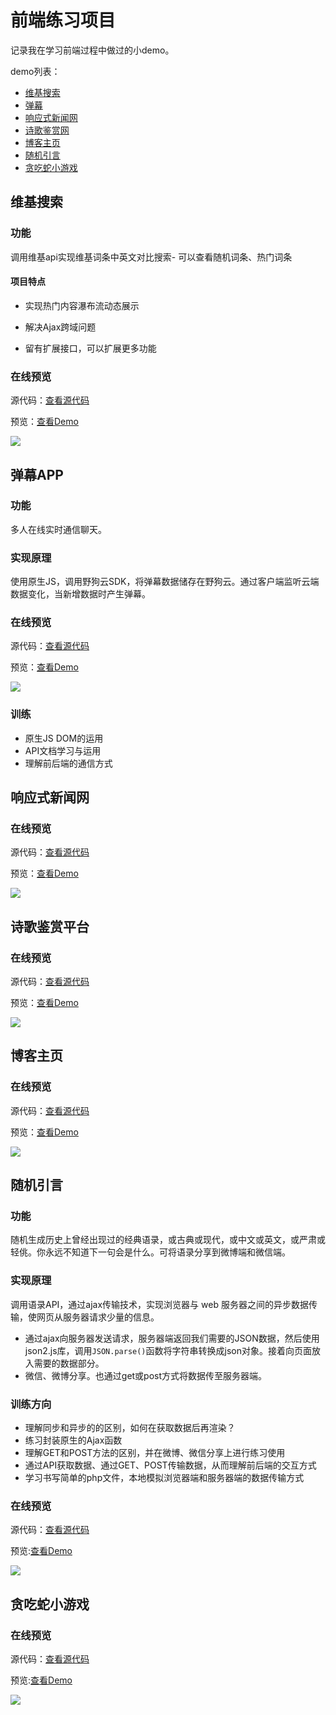# 前端练习项目

记录我在学习前端过程中做过的小demo。

demo列表：

- [维基搜索](#02)
- [弹幕](#01)
- [响应式新闻网](#03)
- [诗歌鉴赏网](#04)
- [博客主页](#05)
- [随机引言](#06)
- [贪吃蛇小游戏](#07)

## <h2 id='#02'>维基搜索</h2>

### 功能

调用维基api实现维基词条中英文对比搜索- 可以查看随机词条、热门词条 

#### 项目特点

- 实现热门内容瀑布流动态展示

- 解决Ajax跨域问题

- 留有扩展接口，可以扩展更多功能

### 在线预览

源代码：[查看源代码](https://github.com/Anilway/FE-Practice/tree/master/wikiSearch)

预览：[查看Demo](https://codepen.io/Anilway/full/jzwzZo)

![](readme-data/02.png)

## <h2 id='01'>弹幕APP</h2>

### 功能

多人在线实时通信聊天。

### 实现原理

使用原生JS，调用野狗云SDK，将弹幕数据储存在野狗云。通过客户端监听云端数据变化，当新增数据时产生弹幕。

### 在线预览

源代码：[查看源代码](https://github.com/Anilway/FE-Practice/tree/master/danmu)

预览：[查看Demo](https://codepen.io/Anilway/full/ZxpMog/)

![](https://t1.picb.cc/uploads/2018/03/18/2Jzviu.gif)

### 训练

- 原生JS DOM的运用
- API文档学习与运用
- 理解前后端的通信方式

## <h2 id='#03'>响应式新闻网</h2>

### 在线预览

源代码：[查看源代码](https://github.com/Anilway/FE-Practice/tree/master/bootnews)

预览：[查看Demo](https://htmlpreview.github.io/?https://raw.githubusercontent.com/Anilway/FE-Practice/master/bootnews/index.html)

![](readme-data/03.png)

## <h2 id='#04'>诗歌鉴赏平台</h2>

### 在线预览

源代码：[查看源代码](https://github.com/Anilway/FE-Practice/tree/master/learn-online)

预览：[查看Demo](https://htmlpreview.github.io/?https://github.com/Anilway/FE-Practice/blob/master/learn-online/index.html)

![](readme-data/04.PNG)

## <h2 id='#05'>博客主页</h2>

### 在线预览

源代码：[查看源代码](https://github.com/Anilway/FE-Practice/tree/master/blog)

预览：[查看Demo](http://htmlpreview.github.io/?https://github.com/Anilway/FE-Practice/blob/master/blog/homepage.html)

![](readme-data/05.PNG)

## <h2 id='#06'>随机引言</h2>

### 功能

随机生成历史上曾经出现过的经典语录，或古典或现代，或中文或英文，或严肃或轻佻。你永远不知道下一句会是什么。可将语录分享到微博端和微信端。

### 实现原理

调用语录API，通过ajax传输技术，实现浏览器与 web 服务器之间的异步数据传输，使网页从服务器请求少量的信息。

- 通过ajax向服务器发送请求，服务器端返回我们需要的JSON数据，然后使用json2.js库，调用`JSON.parse()`函数将字符串转换成json对象。接着向页面放入需要的数据部分。
- 微信、微博分享。也通过get或post方式将数据传至服务器端。

### 训练方向

- 理解同步和异步的的区别，如何在获取数据后再渲染？
- 练习封装原生的Ajax函数
- 理解GET和POST方法的区别，并在微博、微信分享上进行练习使用
- 通过API获取数据、通过GET、POST传输数据，从而理解前后端的交互方式
- 学习书写简单的php文件，本地模拟浏览器端和服务器端的数据传输方式

### 在线预览

源代码：[查看源代码](https://github.com/Anilway/FE-Practice/tree/master/randomQuote)

预览:[查看Demo](https://codepen.io/Anilway/full/BrQoLo/)

![](readme-data/06.gif)

## <h2 id='07'>贪吃蛇小游戏</h2>

### 在线预览

源代码：[查看源代码](https://github.com/Anilway/FE-Practice/tree/master/snack)

预览:[查看Demo](http://htmlpreview.github.io/?https://github.com/Anilway/FE-Practice/blob/master/snack/snack.html)

![](readme-data/07.gif)